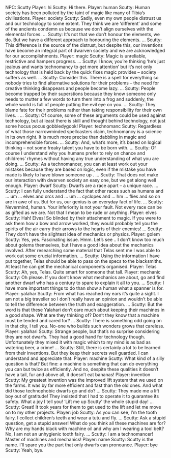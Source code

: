 NPC: Scutty
Player: hi
Scutty: Hi there.
Player: human
Scutty: Human society has been polluted by the taint of magic like many of Tibia’s civilisations.
Player: society
Scutty: Sadly, even my own people distrust us and our technology to some extent. They think we are ‘different’ and some of the ancients condemn us because we don’t align ourselves with the elemental forces. …
Scutty: It’s not that we don’t honour the elements, we do. But we have a different approach to honouring the elements. …
Scutty: This difference is the source of the distrust, but despite this, our inventions have become an integral part of dwarven society and we are acknowledged for our accomplishments.
Player: magic
Scutty: Magic is unreliable, restrictive and hampers progress. …
Scutty: I know, you’re thinking ‘he’s just jealous and wants technomancy to get more attention’ but it’s not only technology that is held back by the quick fixes magic provides – society suffers as well. …
Scutty: Consider this. There is a spell for everything so nobody tries to find alternative solutions for their problems – the need for creative thinking disappears and people become lazy. …
Scutty: People become trapped by their superstions because they know someone only needs to mutter a few words to turn them into a frog and suddenly, the whole world is full of people putting the evil eye on you. …
Scutty: They blame fate for their problems rather than taking responsibility for their own lives. . …
Scutty: Of course, some of these arguments could be used against technology, but at least there is skill and thought behind technology, not just some hocus pocus gobbledygook!
Player: technomanc
Scutty: Regardless of what those narrowminded spellcasters claim, technomancy is a science in its own right. It is much more precise than dabbling in magic and incomprehensible forces. …
Scutty: And, what’s more, it’s based on logical thinking – not some freaky talent you have to be born with. …
Scutty: Of course I understand why you humans prefer to rely on chance and childrens’ rhymes without having any true understanding of what you are doing. …
Scutty: As a technomancer, you can at least work out your mistakes because they are based on logic, even if the mistake you have made is likely to have blown someone up . …
Scutty: That does not make our interaction with dwarven society an easy one, but we get along well enough.
Player: dwarf
Scutty: Dwarfs are a race apart – a unique race. …
Scutty: I can fully understand the fact that other races such as humans and … um … elves and orcs and … um … cyclopes and … hm … flies and so on are in awe of us. But for us, our genius is an everyday fact of life. …
Scutty: Nevermind, human. Your inferiority is not your fault. Not every race can be as gifted as we are. Not that I mean to be rude or anything.
Player: elves
Scutty: Hah! Elves! So blinded by their attachment to magic. If you were to ask them how a bow and arrow worked, they would probably tell you the spirits of the air carry their arrows to the hearts of their enemies! …
Scutty: They don’t have the slightest idea of mechanics or physics.
Player: golem
Scutty: Yes, yes. Fascinating issue. Hmm. Let’s see .. I don’t know too much about golems themselves, but I have a good idea about the mechanics involved. After researching some material that Telas sent me I was able to work out some crucial information. …
Scutty: Using the information I have put together, Telas should be able to pass on the specs to the blacksmiths. At least he can get the mechanical components organised.
Player: Telas
Scutty: Ah, yes, Telas. Quite smart for someone that tall.
Player: mechanic
Scutty: Oh please. If you don’t know what mechanics are about, go and find another dwarf who has a century to spare to explain it all to you. …
Scutty: I have more important things to do than show a human what a spanner is for.
Player: yalahar
Scutty: From what has reached my ears it’s quite a sight. I am not a big traveller so I don’t really have an opinion and wouldn’t be able to tell the difference between the truth and exaggeration. …
Scutty: But the word is that these Yalahari don’t care much about keeping their machines in a good shape. What are they thinking of? Don’t they know that a machine must be tended and cared for? …
Scutty: There is something odd going on in that city, I tell you. No-one who builds such wonders grows that careless.
Player: yalahari
Scutty: Strange people, but that’s no surprise considering they are not dwarfs. They had a good hand for technology though. Unfortunately they mixed it with magic which to my mind is as bad as watering beer, a crime! …
Scutty: Still, there is certainly a lot to be learned from their inventions. But they keep their secrets well guarded. I can understand and appreciate that.
Player: machine
Scutty: What kind of a silly question is that? But fine: a machine is something that can do everything you can but twice as efficiently. And no, despite these qualities it doesn’t have a tail, fur and above all, it doesn’t eat bananas!
Player: invention
Scutty: My greatest invention was the improved lift system that we used on the farms. It was by far more efficient and fast than the old ones. And what did those technophobic dwarfs go and do? …
Scutty: They made me a lift boy out of gratitude! They insisted that I had to operate it to guarantee its safety. What a joy I tell you! ‘Lift me up Scutty’ the whole stupid day! …
Scutty: Great! It took years for them to get used to the lift and let me move on to my other projects.
Player: job
Scutty: As you can see, I’m the tooth fairy. I collect children’s teeth and wear a tutu and fly. …
Scutty: Ask a stupid question, get a stupid answer! What do you think all these machines are for? Why are my hands black with machine oil and why am I wearing a tool belt? No, I am not an unhygienic tooth fairy. …
Scutty: I am a technomancer! Master of machines and mechanics!
Player: name
Scutty: Scutty is the name. I’ll spare you the part that only dwarfs can pronounce.
Player: bye
Scutty: Yeah, bye.